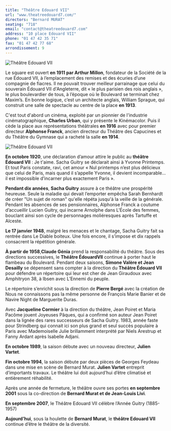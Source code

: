 ```yaml
---
title: "Théâtre Edouard VII"
url: "www.theatreedouard7.com/"
directors: "Bernard MURAT"
seating: "718"
email: "contact@theatreedouard7.com"
address: "10 place Edouard VII"
phone: "01 47 42 35 71"
fax: "01 47 42 77 68"
arrondissement: 9
---
```


![Théâtre Edouard VII](../images/9eme/theatre-edouard-VII/theatre-edouard-VII-1.jpg)

Le square est ouvert **en 1911 par Arthur Millon**, fondateur de la Société de la rue Édouard VII, à l’emplacement des remises et des écuries d’une compagnie de fiacres. Il ne pouvait trouver meilleur parrainage que celui du souverain Édouard VII d'Angleterre, dit « le plus parisien des rois anglais », le plus boulevardier de tous, à l’époque où le Boulevard se terminait chez Maxim’s. 
En bonne logique, c’est un architecte anglais, William Sprague, qui construit une salle de spectacle au centre de la place **en 1913**.

C'est tout d'abord un cinéma, exploité par un pionnier de l'industrie cinématographique, **Charles Urban**, qui y présente le Kinémacolor. Puis il cède la place aux représentations théâtrales **en 1916** avec pour premier directeur **Alphonse Franck**, ancien directeur du Théâtre des Capucines et du Théâtre du Gymnase qui a racheté la salle **en 1914**.

![Théâtre Edouard VII](../images/9eme/theatre-edouard-VII/theatre-edouard-VII-2.jpg)

**En octobre 1920**, une déclaration d’amour attire le public au **théâtre Édouard VII** : Je t'aime. Sacha Guitry se déclarait ainsi à Yvonne Printemps. Et tout Paris constate, ravi, cet amour « Nul printemps n’est plus délicieux que celui de Paris, mais quand il s’appelle Yvonne, il devient incomparable... il est impossible d’incarner plus exactement Paris ».

**Pendant dix années**, **Sacha Guitry** assure à ce théâtre une prospérité heureuse. Seule la maladie qui devait l’emporter empêcha Sarah Bernhardt de créer "Un sujet de roman" qu'elle répéta jusqu'à la veille de la générale. 
Pendant les absences de ses pensionnaires, Alphonse Franck a coutume d’accueillir Lucien Guitry, qui incarne Arnolphe dans L'École des femmes, bouclant ainsi son cycle de personnages moliéresques après Tartuffe et Alceste.

**Le 17 janvier 1948**, malgré les menaces et le chantage, Sacha Guitry fait sa rentrée dans Le Diable boiteux. Une fois encore, il s’impose et dix rappels consacrent la répétition générale.

**À partir de 1958**,**Claude Génia** prend la responsabilité du théâtre. Sous des directions successives, le **Théâtre ÉdouardVII** continue à porter haut le flambeau du Boulevard. Pendant deux saisons, **Simone Valère et Jean Desailly** se dépensent sans compter à la direction du **Théâtre Édouard VII** pour défendre un répertoire qui leur est cher de Jean Giraudoux avec Amphitryon 38, à Ibsen avec L’Ennemi du peuple.

Le répertoire s’enrichit sous la direction de **Pierre Bergé** avec la création de Nous ne connaissons pas la même personne de François Marie Banier et de Navire Night de Marguerite Duras.

Avec **Jacqueline Cormier** à la direction du théâtre, Jean Poiret et Maria Pacôme jouent Joyeuses Pâques, qui a confirmé son auteur Jean Poiret dans la lignée des rares successeurs de Sacha Guitry. 1983, année faste pour Strindberg qui connait ici son plus grand et seul succès populaire à Paris avec Mademoiselle Julie brillamment interprété par Niels Arestrup et Fanny Ardant après Isabelle Adjani.

**En octobre 1989**, la saison débute avec un nouveau directeur, **Julien Vartet**.

**Fin octobre 1994**, la saison débute par deux pièces de Georges Feydeau dans une mise en scène de Bernard Murat. **Julien Vartet** entreprit d’importants travaux. Le théâtre lui doit aujourd’hui d’être climatisé et entièrement réhabilité.

Après une année de fermeture, le théâtre ouvre ses portes **en septembre 2001** sous la co-direction de **Bernard Murat et de Jean-Louis Livi**.

**En septembre 2007**, le Théâtre Edouard VII célèbre l’Année Guitry (1885-1957)

**Aujourd’hui**, sous la houlette de **Bernard Murat**, le **théâtre Edouard VII** continue d’être le théâtre de la diversité. 
